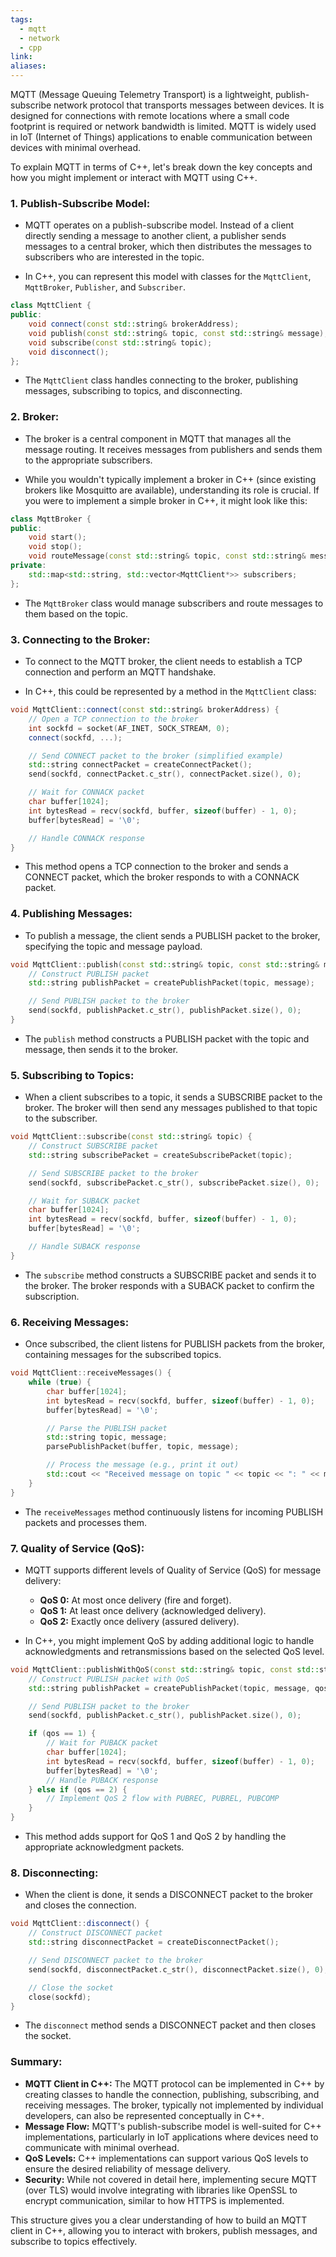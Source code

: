```yaml
---
tags:
  - mqtt
  - network
  - cpp
link: 
aliases:
---
```


MQTT (Message Queuing Telemetry Transport) is a lightweight, publish-subscribe network protocol that transports messages between devices. It is designed for connections with remote locations where a small code footprint is required or network bandwidth is limited. MQTT is widely used in IoT (Internet of Things) applications to enable communication between devices with minimal overhead.

To explain MQTT in terms of C++, let's break down the key concepts and how you might implement or interact with MQTT using C++.

### 1. **Publish-Subscribe Model:**

- MQTT operates on a publish-subscribe model. Instead of a client directly sending a message to another client, a publisher sends messages to a central broker, which then distributes the messages to subscribers who are interested in the topic.

- In C++, you can represent this model with classes for the `MqttClient`, `MqttBroker`, `Publisher`, and `Subscriber`.


```cpp
class MqttClient {
public:
    void connect(const std::string& brokerAddress);
    void publish(const std::string& topic, const std::string& message);
    void subscribe(const std::string& topic);
    void disconnect();
};

```


- The `MqttClient` class handles connecting to the broker, publishing messages, subscribing to topics, and disconnecting.


### 2. **Broker:**

- The broker is a central component in MQTT that manages all the message routing. It receives messages from publishers and sends them to the appropriate subscribers.

- While you wouldn't typically implement a broker in C++ (since existing brokers like Mosquitto are available), understanding its role is crucial. If you were to implement a simple broker in C++, it might look like this:

```cpp
class MqttBroker {
public:
    void start();
    void stop();
    void routeMessage(const std::string& topic, const std::string& message);
private:
    std::map<std::string, std::vector<MqttClient*>> subscribers;
};

```


- The `MqttBroker` class would manage subscribers and route messages to them based on the topic.


### 3. **Connecting to the Broker:**

- To connect to the MQTT broker, the client needs to establish a TCP connection and perform an MQTT handshake.

- In C++, this could be represented by a method in the `MqttClient` class:

```cpp
void MqttClient::connect(const std::string& brokerAddress) {
    // Open a TCP connection to the broker
    int sockfd = socket(AF_INET, SOCK_STREAM, 0);
    connect(sockfd, ...);

    // Send CONNECT packet to the broker (simplified example)
    std::string connectPacket = createConnectPacket();
    send(sockfd, connectPacket.c_str(), connectPacket.size(), 0);

    // Wait for CONNACK packet
    char buffer[1024];
    int bytesRead = recv(sockfd, buffer, sizeof(buffer) - 1, 0);
    buffer[bytesRead] = '\0';

    // Handle CONNACK response
}

```


- This method opens a TCP connection to the broker and sends a CONNECT packet, which the broker responds to with a CONNACK packet.

### 4. **Publishing Messages:**

- To publish a message, the client sends a PUBLISH packet to the broker, specifying the topic and message payload.


```cpp
void MqttClient::publish(const std::string& topic, const std::string& message) {
    // Construct PUBLISH packet
    std::string publishPacket = createPublishPacket(topic, message);

    // Send PUBLISH packet to the broker
    send(sockfd, publishPacket.c_str(), publishPacket.size(), 0);
}

```

- The `publish` method constructs a PUBLISH packet with the topic and message, then sends it to the broker.

### 5. **Subscribing to Topics:**

- When a client subscribes to a topic, it sends a SUBSCRIBE packet to the broker. The broker will then send any messages published to that topic to the subscriber.

```cpp
void MqttClient::subscribe(const std::string& topic) {
    // Construct SUBSCRIBE packet
    std::string subscribePacket = createSubscribePacket(topic);

    // Send SUBSCRIBE packet to the broker
    send(sockfd, subscribePacket.c_str(), subscribePacket.size(), 0);

    // Wait for SUBACK packet
    char buffer[1024];
    int bytesRead = recv(sockfd, buffer, sizeof(buffer) - 1, 0);
    buffer[bytesRead] = '\0';

    // Handle SUBACK response
}

```


- The `subscribe` method constructs a SUBSCRIBE packet and sends it to the broker. The broker responds with a SUBACK packet to confirm the subscription.

### 6. **Receiving Messages:**

- Once subscribed, the client listens for PUBLISH packets from the broker, containing messages for the subscribed topics.

```cpp
void MqttClient::receiveMessages() {
    while (true) {
        char buffer[1024];
        int bytesRead = recv(sockfd, buffer, sizeof(buffer) - 1, 0);
        buffer[bytesRead] = '\0';

        // Parse the PUBLISH packet
        std::string topic, message;
        parsePublishPacket(buffer, topic, message);

        // Process the message (e.g., print it out)
        std::cout << "Received message on topic " << topic << ": " << message << std::endl;
    }
}

```


- The `receiveMessages` method continuously listens for incoming PUBLISH packets and processes them.

### 7. **Quality of Service (QoS):**

- MQTT supports different levels of Quality of Service (QoS) for message delivery:
    
    - **QoS 0:** At most once delivery (fire and forget).
    - **QoS 1:** At least once delivery (acknowledged delivery).
    - **QoS 2:** Exactly once delivery (assured delivery).
- In C++, you might implement QoS by adding additional logic to handle acknowledgments and retransmissions based on the selected QoS level.

```cpp
void MqttClient::publishWithQoS(const std::string& topic, const std::string& message, int qos) {
    // Construct PUBLISH packet with QoS
    std::string publishPacket = createPublishPacket(topic, message, qos);

    // Send PUBLISH packet to the broker
    send(sockfd, publishPacket.c_str(), publishPacket.size(), 0);

    if (qos == 1) {
        // Wait for PUBACK packet
        char buffer[1024];
        int bytesRead = recv(sockfd, buffer, sizeof(buffer) - 1, 0);
        buffer[bytesRead] = '\0';
        // Handle PUBACK response
    } else if (qos == 2) {
        // Implement QoS 2 flow with PUBREC, PUBREL, PUBCOMP
    }
}

```


- This method adds support for QoS 1 and QoS 2 by handling the appropriate acknowledgment packets.

### 8. **Disconnecting:**

- When the client is done, it sends a DISCONNECT packet to the broker and closes the connection.

```cpp
void MqttClient::disconnect() {
    // Construct DISCONNECT packet
    std::string disconnectPacket = createDisconnectPacket();

    // Send DISCONNECT packet to the broker
    send(sockfd, disconnectPacket.c_str(), disconnectPacket.size(), 0);

    // Close the socket
    close(sockfd);
}

```


- The `disconnect` method sends a DISCONNECT packet and then closes the socket.


### **Summary:**

- **MQTT Client in C++:** The MQTT protocol can be implemented in C++ by creating classes to handle the connection, publishing, subscribing, and receiving messages. The broker, typically not implemented by individual developers, can also be represented conceptually in C++.
- **Message Flow:** MQTT's publish-subscribe model is well-suited for C++ implementations, particularly in IoT applications where devices need to communicate with minimal overhead.
- **QoS Levels:** C++ implementations can support various QoS levels to ensure the desired reliability of message delivery.
- **Security:** While not covered in detail here, implementing secure MQTT (over TLS) would involve integrating with libraries like OpenSSL to encrypt communication, similar to how HTTPS is implemented.

This structure gives you a clear understanding of how to build an MQTT client in C++, allowing you to interact with brokers, publish messages, and subscribe to topics effectively.















